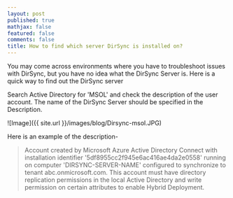 ```yaml
---
layout: post
published: true
mathjax: false
featured: false
comments: false
title: How to find which server DirSync is installed on?
---
```


You may come across environments where you have to troubleshoot issues with DirSync, but you have no idea what the DirSync Server is. Here is a quick way to find out the DirSync server

Search Active Directory for 'MSOL' and check the description of the user account. The name of the DirSync Server should be specified in the Description.

![Image]({{ site.url }}/images/blog/Dirsync-msol.JPG)

Here is an example of the description- 

>Account created by Microsoft Azure Active Directory Connect with installation identifier '5df8955cc2f945e6ac416ae4da2e0558' running on computer 'DIRSYNC-SERVER-NAME' configured to synchronize to tenant abc.onmicrosoft.com. This account must have directory replication permissions in the local Active Directory and write permission on certain attributes to enable Hybrid Deployment.
